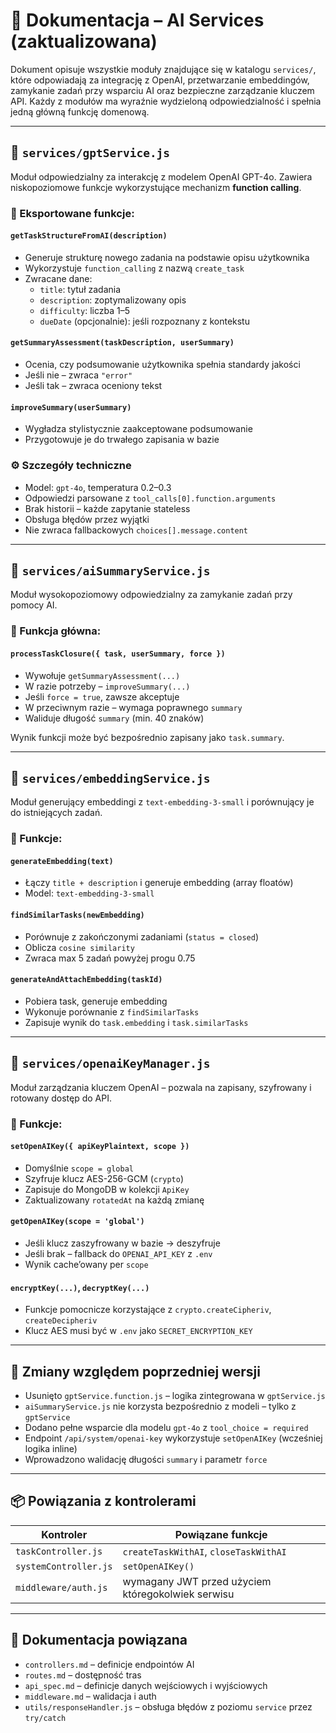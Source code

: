 # 🧠 Dokumentacja – AI Services (zaktualizowana)

Dokument opisuje wszystkie moduły znajdujące się w katalogu `services/`, które odpowiadają za integrację z OpenAI, przetwarzanie embeddingów, zamykanie zadań przy wsparciu AI oraz bezpieczne zarządzanie kluczem API. Każdy z modułów ma wyraźnie wydzieloną odpowiedzialność i spełnia jedną główną funkcję domenową.

---

## 📁 `services/gptService.js`

Moduł odpowiedzialny za interakcję z modelem OpenAI GPT-4o. Zawiera niskopoziomowe funkcje wykorzystujące mechanizm **function calling**.

### 🔧 Eksportowane funkcje:

#### `getTaskStructureFromAI(description)`

- Generuje strukturę nowego zadania na podstawie opisu użytkownika
- Wykorzystuje `function_calling` z nazwą `create_task`
- Zwracane dane:
  - `title`: tytuł zadania
  - `description`: zoptymalizowany opis
  - `difficulty`: liczba 1–5
  - `dueDate` (opcjonalnie): jeśli rozpoznany z kontekstu

#### `getSummaryAssessment(taskDescription, userSummary)`

- Ocenia, czy podsumowanie użytkownika spełnia standardy jakości
- Jeśli nie – zwraca `"error"`
- Jeśli tak – zwraca oceniony tekst

#### `improveSummary(userSummary)`

- Wygładza stylistycznie zaakceptowane podsumowanie
- Przygotowuje je do trwałego zapisania w bazie

### ⚙️ Szczegóły techniczne

- Model: `gpt-4o`, temperatura 0.2–0.3
- Odpowiedzi parsowane z `tool_calls[0].function.arguments`
- Brak historii – każde zapytanie stateless
- Obsługa błędów przez wyjątki
- Nie zwraca fallbackowych `choices[].message.content`

---

## 📁 `services/aiSummaryService.js`

Moduł wysokopoziomowy odpowiedzialny za zamykanie zadań przy pomocy AI.

### 🔧 Funkcja główna:

#### `processTaskClosure({ task, userSummary, force })`

- Wywołuje `getSummaryAssessment(...)`
- W razie potrzeby – `improveSummary(...)`
- Jeśli `force = true`, zawsze akceptuje
- W przeciwnym razie – wymaga poprawnego `summary`
- Waliduje długość `summary` (min. 40 znaków)

Wynik funkcji może być bezpośrednio zapisany jako `task.summary`.

---

## 📁 `services/embeddingService.js`

Moduł generujący embeddingi z `text-embedding-3-small` i porównujący je do istniejących zadań.

### 🔧 Funkcje:

#### `generateEmbedding(text)`

- Łączy `title + description` i generuje embedding (array floatów)
- Model: `text-embedding-3-small`

#### `findSimilarTasks(newEmbedding)`

- Porównuje z zakończonymi zadaniami (`status = closed`)
- Oblicza `cosine similarity`
- Zwraca max 5 zadań powyżej progu 0.75

#### `generateAndAttachEmbedding(taskId)`

- Pobiera task, generuje embedding
- Wykonuje porównanie z `findSimilarTasks`
- Zapisuje wynik do `task.embedding` i `task.similarTasks`

---

## 📁 `services/openaiKeyManager.js`

Moduł zarządzania kluczem OpenAI – pozwala na zapisany, szyfrowany i rotowany dostęp do API.

### 🔐 Funkcje:

#### `setOpenAIKey({ apiKeyPlaintext, scope })`

- Domyślnie `scope = global`
- Szyfruje klucz AES-256-GCM (`crypto`)
- Zapisuje do MongoDB w kolekcji `ApiKey`
- Zaktualizowany `rotatedAt` na każdą zmianę

#### `getOpenAIKey(scope = 'global')`

- Jeśli klucz zaszyfrowany w bazie → deszyfruje
- Jeśli brak – fallback do `OPENAI_API_KEY` z `.env`
- Wynik cache’owany per `scope`

#### `encryptKey(...)`, `decryptKey(...)`

- Funkcje pomocnicze korzystające z `crypto.createCipheriv`, `createDecipheriv`
- Klucz AES musi być w `.env` jako `SECRET_ENCRYPTION_KEY`

---

## 🔁 Zmiany względem poprzedniej wersji

- Usunięto `gptService.function.js` – logika zintegrowana w `gptService.js`
- `aiSummaryService.js` nie korzysta bezpośrednio z modeli – tylko z `gptService`
- Dodano pełne wsparcie dla modelu `gpt-4o` z `tool_choice = required`
- Endpoint `/api/system/openai-key` wykorzystuje `setOpenAIKey` (wcześniej logika inline)
- Wprowadzono walidację długości `summary` i parametr `force`

---

## 📦 Powiązania z kontrolerami

| Kontroler             | Powiązane funkcje                                 |
| --------------------- | ------------------------------------------------- |
| `taskController.js`   | `createTaskWithAI`, `closeTaskWithAI`             |
| `systemController.js` | `setOpenAIKey()`                                  |
| `middleware/auth.js`  | wymagany JWT przed użyciem któregokolwiek serwisu |

---

## 📘 Dokumentacja powiązana

- `controllers.md` – definicje endpointów AI
- `routes.md` – dostępność tras
- `api_spec.md` – definicje danych wejściowych i wyjściowych
- `middleware.md` – walidacja i auth
- `utils/responseHandler.js` – obsługa błędów z poziomu `service` przez `try/catch`

